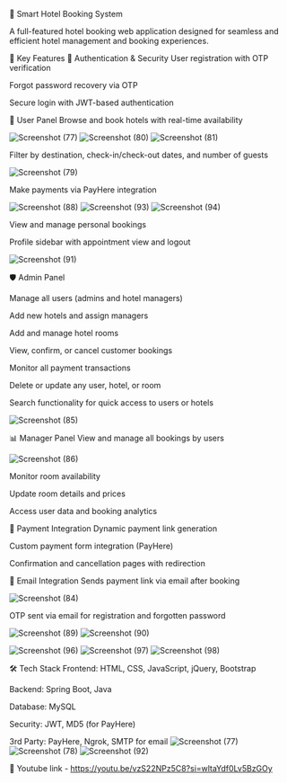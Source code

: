 🏨 Smart Hotel Booking System

A full-featured hotel booking web application designed for seamless and efficient hotel management and booking experiences.

🌟 Key Features
🔐 Authentication & Security
User registration with OTP verification

Forgot password recovery via OTP

Secure login with JWT-based authentication

👤 User Panel
Browse and book hotels with real-time availability

![Screenshot (77)](https://github.com/user-attachments/assets/25f09a38-25b2-46de-9a6e-88eb770141ac)
![Screenshot (80)](https://github.com/user-attachments/assets/c5bb626d-1d9b-4ac4-9327-a0f71df05e10)
![Screenshot (81)](https://github.com/user-attachments/assets/c07829a2-57b4-4d26-a310-b6ae1d3d21cf)

Filter by destination, check-in/check-out dates, and number of guests

![Screenshot (79)](https://github.com/user-attachments/assets/ce8210f2-1098-4646-9e20-1872ccd87562)

Make payments via PayHere integration

![Screenshot (88)](https://github.com/user-attachments/assets/da782ece-c502-412f-a7c2-41cceb68f0b8)
![Screenshot (93)](https://github.com/user-attachments/assets/5cc4535d-4fe2-47f7-9285-aaad5d90cbda)
![Screenshot (94)](https://github.com/user-attachments/assets/425ed4d4-c9fc-43fd-83f7-80d9821ad13d)

View and manage personal bookings

Profile sidebar with appointment view and logout

![Screenshot (91)](https://github.com/user-attachments/assets/00f3f7dc-f9e0-478e-a9f9-b19ffdcc795d)

🛡️ Admin Panel

Manage all users (admins and hotel managers)

Add new hotels and assign managers

Add and manage hotel rooms

View, confirm, or cancel customer bookings

Monitor all payment transactions

Delete or update any user, hotel, or room

Search functionality for quick access to users or hotels

![Screenshot (85)](https://github.com/user-attachments/assets/fdc5ff12-8f0e-4c51-aa7d-4e573773ea03)


📊 Manager Panel
View and manage all bookings by users

![Screenshot (86)](https://github.com/user-attachments/assets/50211198-9e8e-4f09-81c4-e6279bdcc99f)

Monitor room availability

Update room details and prices

Access user data and booking analytics

💸 Payment Integration
Dynamic payment link generation

Custom payment form integration (PayHere)

Confirmation and cancellation pages with redirection

💌 Email Integration
Sends payment link via email after booking

![Screenshot (84)](https://github.com/user-attachments/assets/d646c01b-cbdc-42aa-89d7-0eb9dd2af479)

OTP sent via email for registration and forgotten password

![Screenshot (89)](https://github.com/user-attachments/assets/a32bd020-f237-47d1-9fcd-3beecd2ad317)
![Screenshot (90)](https://github.com/user-attachments/assets/7622e36d-ee6a-4d9c-ac68-2b3df4b1bec2)

![Screenshot (96)](https://github.com/user-attachments/assets/532f23a2-e322-4e7a-968c-259b3f4c8367)
![Screenshot (97)](https://github.com/user-attachments/assets/7474a10c-2482-4d2b-b91e-09d35d6cfbec)
![Screenshot (98)](https://github.com/user-attachments/assets/35debe68-2059-44ad-b1ca-bd777022daee)


🛠️ Tech Stack
Frontend: HTML, CSS, JavaScript, jQuery, Bootstrap

Backend: Spring Boot, Java

Database: MySQL

Security: JWT, MD5 (for PayHere)

3rd Party: PayHere, Ngrok, SMTP for email
![Screenshot (77)](https://github.com/user-attachments/assets/aaf40739-bac0-432e-8f4b-195054604a25)
![Screenshot (78)](https://github.com/user-attachments/assets/c1ca8360-49d1-4409-9075-9085d965b6f4)
![Screenshot (92)](https://github.com/user-attachments/assets/ceddb14c-ecf5-4eb2-be80-2be3cc71c07a)

🎥 Youtube link - https://youtu.be/vzS22NPz5C8?si=wltaYdf0Lv5BzGOy

